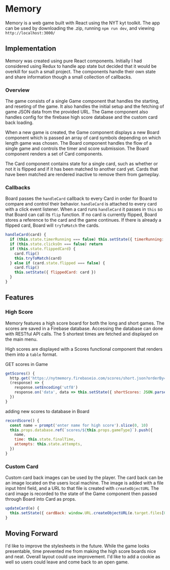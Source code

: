 # Memory

Memory is a web game built with React using the NYT kyt toolkit. The app can be used by downloading the .zip, running `npm run dev`, and viewing `http://localhost:3000/`

## Implementation

Memory was created using pure React components. Initially I had considered using Redux to handle app state but decided that it would be overkill for such a small project. The components handle their own state and share information though a small collection of callbacks.

### Overview

The game consists of a single Game component that handles the starting, and reseting of the game. It also handles the initial setup and the fetching of game JSON data from the provided URL. The Game component also handles config for the firebase high score database and the custom card back loading.

When a new game is created, the Game component displays a new Board component which is passed an array of card symbols depending on which length game was chosen. The Board component handles the flow of a single game and controls the timer and score submission. The Board component renders a set of Card components.

The Card component contains state for a single card, such as whether or not it is flipped and if it has been matched to another card yet. Cards that have been matched are rendered inactive to remove them from gameplay.

### Callbacks

Board passes the `handleCard` callback to every Card in order for Board to compare and control their behavior. `handleCard` is attached to every card with a click event listener. When a card runs `handleCard` it passes in `this` so that Board can call its `flip` function. If no card is currently flipped, Board stores a reference to the card and the game continues. If there is already a flipped card, Board will `tryToMatch` the cards.

```javascript
handleCard(card) {
  if (this.state.timerRunning === false) this.setState({ timerRunning: true })
  if (this.state.clicksOn === false) return
  if (this.state.flippedCard) {
    card.flip()
    this.tryToMatch(card)
  } else if (card.state.flipped === false) {
    card.flip()
    this.setState({ flippedCard: card })
  }
}
```

## Features

### High Score

Memory features a high score board for both the long and short games. The scores are saved in a Firebase database. Accessing the database can done with RESTful API calls. The 5 shortest times are fetched and displayed on the main menu.

High scores are displayed with a Scores functional component that renders them into a `table` format.

GET scores in Game
```javascript
getScores() {
  http.get('https://nytmemory.firebaseio.com/scores/short.json?orderBy="time"&limitToFirst=5&print=pretty',
  (response) => {
    response.setEncoding('utf8')
    response.on('data', data => this.setState({ shortScores: JSON.parse(data) }))
  })
}
```
adding new scores to database in Board
```javascript
recordScore() {
  const name = prompt('enter name for high score').slice(0, 10)
  this.props.database.ref(`scores/${this.props.gameType}`).push({
    name,
    time: this.state.finalTime,
    attempts: this.state.attempts,
  })
}
```

### Custom Card

Custom card back images can be used by the player. The card back can be an image located on the users local machine. The image is added with a file input html field, and a URL to that file is created with `createObjectURL` The card image is recorded to the state of the Game component then passed through Board into Card as props.

```javascript
updateCard(e) {
  this.setState({ cardBack: window.URL.createObjectURL(e.target.files[0]) })
}
```

## Moving Forward

I'd like to improve the stylesheets in the future. While the game looks presentable, time prevented me from making the high score boards nice and neat. Overall layout could use improvement. I'd like to add a cookie as well so users could leave and come back to an open game.
